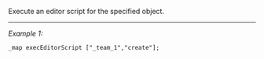 Execute an editor script for the specified object.


---
*Example 1:*
```sqf
_map execEditorScript ["_team_1","create"];
```